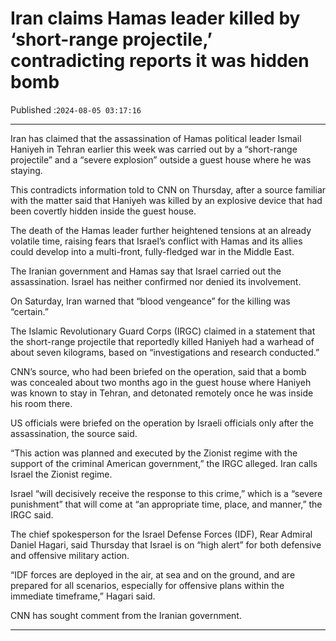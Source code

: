 # Iran claims Hamas leader killed by ‘short-range projectile,’ contradicting reports it was hidden bomb

Published :`2024-08-05 03:17:16`

---

Iran has claimed that the assassination of Hamas political leader Ismail Haniyeh in Tehran earlier this week was carried out by a “short-range projectile” and a “severe explosion” outside a guest house where he was staying.

This contradicts information told to CNN on Thursday, after a source familiar with the matter said that Haniyeh was killed by an explosive device that had been covertly hidden inside the guest house.

The death of the Hamas leader further heightened tensions at an already volatile time, raising fears that Israel’s conflict with Hamas and its allies could develop into a multi-front, fully-fledged war in the Middle East.

The Iranian government and Hamas say that Israel carried out the assassination. Israel has neither confirmed nor denied its involvement.

On Saturday, Iran warned that “blood vengeance” for the killing was “certain.”

The Islamic Revolutionary Guard Corps (IRGC) claimed in a statement that the short-range projectile that reportedly killed Haniyeh had a warhead of about seven kilograms, based on “investigations and research conducted.”

CNN’s source, who had been briefed on the operation, said that a bomb was concealed about two months ago in the guest house where Haniyeh was known to stay in Tehran, and detonated remotely once he was inside his room there.

US officials were briefed on the operation by Israeli officials only after the assassination, the source said.

“This action was planned and executed by the Zionist regime with the support of the criminal American government,” the IRGC alleged. Iran calls Israel the Zionist regime.

Israel “will decisively receive the response to this crime,” which is a “severe punishment” that will come at “an appropriate time, place, and manner,” the IRGC said.

The chief spokesperson for the Israel Defense Forces (IDF), Rear Admiral Daniel Hagari, said Thursday that Israel is on “high alert” for both defensive and offensive military action.

“IDF forces are deployed in the air, at sea and on the ground, and are prepared for all scenarios, especially for offensive plans within the immediate timeframe,” Hagari said.

CNN has sought comment from the Iranian government.

---

